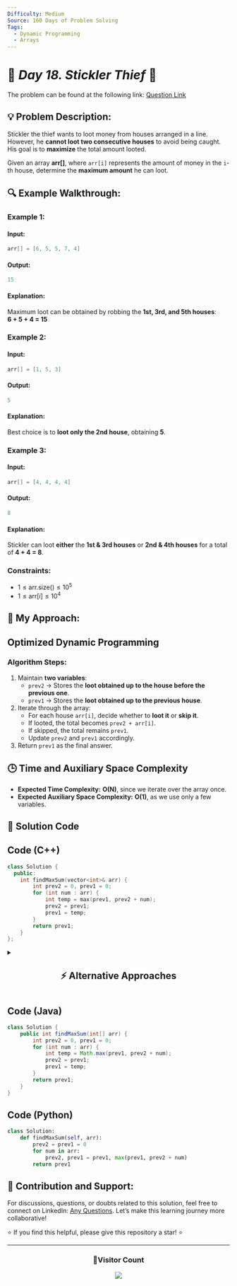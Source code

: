 ```yaml
---
Difficulty: Medium
Source: 160 Days of Problem Solving
Tags:
  - Dynamic Programming
  - Arrays
---
```


# 🚀 _Day 18. Stickler Thief_ 🧠

The problem can be found at the following link: [Question Link](https://www.geeksforgeeks.org/batch/gfg-160-problems/track/dynamic-programming-gfg-160/problem/stickler-theif-1587115621)

## 💡 **Problem Description:**

Stickler the thief wants to loot money from houses arranged in a line. However, he **cannot loot two consecutive houses** to avoid being caught. His goal is to **maximize** the total amount looted.

Given an array **arr[]**, where `arr[i]` represents the amount of money in the `i`-th house, determine the **maximum amount** he can loot.

## 🔍 **Example Walkthrough:**

### **Example 1:**

#### **Input:**

```cpp
arr[] = [6, 5, 5, 7, 4]
```

#### **Output:**

```cpp
15
```

#### **Explanation:**

Maximum loot can be obtained by robbing the **1st, 3rd, and 5th houses**:  
**6 + 5 + 4 = 15**

### **Example 2:**

#### **Input:**

```cpp
arr[] = [1, 5, 3]
```

#### **Output:**

```cpp
5
```

#### **Explanation:**

Best choice is to **loot only the 2nd house**, obtaining **5**.

### **Example 3:**

#### **Input:**

```cpp
arr[] = [4, 4, 4, 4]
```

#### **Output:**

```cpp
8
```

#### **Explanation:**

Stickler can loot **either** the **1st & 3rd houses** or **2nd & 4th houses** for a total of **4 + 4 = 8**.

### **Constraints:**

- $1 \leq \text{arr.size()} \leq 10^5$
- $1 \leq \text{arr}[i] \leq 10^4$

## 🎯 **My Approach:**

## **Optimized Dynamic Programming**

### **Algorithm Steps:**

1. Maintain **two variables**:
   - `prev2` → Stores the **loot obtained up to the house before the previous one**.
   - `prev1` → Stores the **loot obtained up to the previous house**.
2. Iterate through the array:
   - For each house `arr[i]`, decide whether to **loot it** or **skip it**.
   - If looted, the total becomes `prev2 + arr[i]`.
   - If skipped, the total remains `prev1`.
   - Update `prev2` and `prev1` accordingly.
3. Return `prev1` as the final answer.

## 🕒 **Time and Auxiliary Space Complexity**

- **Expected Time Complexity:** **O(N)**, since we iterate over the array once.
- **Expected Auxiliary Space Complexity:** **O(1)**, as we use only a few variables.

## 📝 **Solution Code**

## **Code (C++)**

```cpp
class Solution {
  public:
    int findMaxSum(vector<int>& arr) {
        int prev2 = 0, prev1 = 0;
        for (int num : arr) {
            int temp = max(prev1, prev2 + num);
            prev2 = prev1;
            prev1 = temp;
        }
        return prev1;
    }
};
```

<details>
  <summary><h2 align="center">⚡ Alternative Approaches</h2></summary>

## **2️⃣ Dynamic Programming - O(N) Time, O(N) Space (DP Array)**

### **Algorithm Steps:**

1. **Use a DP array `dp[i]`**, where `dp[i]` represents the **maximum sum possible** considering elements up to index `i`.
2. **Base Cases**:
   - `dp[0] = arr[0]` → The only available option is to loot the first house.
   - `dp[1] = max(arr[0], arr[1])` → Choose the maximum of the first two houses.
3. **Recurrence Relation:**
   ```cpp
   dp[i] = max(dp[i-1], arr[i] + dp[i-2])
   ```
   - Either **exclude** `arr[i]` (use `dp[i-1]`).
   - Or **include** `arr[i]` (use `arr[i] + dp[i-2]`).

```cpp
class Solution {
  public:
    int findMaxSum(vector<int>& arr) {
        int n = arr.size();
        if (n == 0) return 0;
        if (n == 1) return arr[0];

        vector<int> dp(n, 0);
        dp[0] = arr[0];
        dp[1] = max(arr[0], arr[1]);

        for (int i = 2; i < n; i++) {
            dp[i] = max(dp[i-1], arr[i] + dp[i-2]);
        }
        return dp[n-1];
    }
};
```

## **3️⃣ Recursive + Memoization (O(N) Time, O(N) Space)**

### **Algorithm Steps:**

1. Define a **recursive function** `maxSum(index)` where `index` is the current house.
2. **Base Case:**
   - If `index < 0`, return `0` (out of bounds).
   - If `index == 0`, return `arr[0]`.
3. **Recurrence Relation:**
   ```cpp
   maxSum(index) = max(maxSum(index - 1), arr[index] + maxSum(index - 2))
   ```
   - Either **skip** the house (`maxSum(index - 1)`).
   - Or **loot** it (`arr[index] + maxSum(index - 2)`).
4. **Use memoization** to store results.

```cpp
class Solution {
  public:
    vector<int> dp;
    int solve(vector<int>& arr, int index) {
        if (index < 0) return 0;
        if (dp[index] != -1) return dp[index];
        return dp[index] = max(solve(arr, index - 1), arr[index] + solve(arr, index - 2));
    }

    int findMaxSum(vector<int>& arr) {
        dp.assign(arr.size(), -1);
        return solve(arr, arr.size() - 1);
    }
};
```

## **Comparison of Approaches**

| **Approach**                  | ⏱️ **Time Complexity** | 🗂️ **Space Complexity** | ✅ **Pros**       | ⚠️ **Cons**          |
| ----------------------------- | ---------------------- | ----------------------- | ----------------- | -------------------- |
| **Optimized DP (O(1) Space)** | 🟢 **O(N)**            | 🟢 **O(1)**             | Most efficient    | None                 |
| **DP Array (O(N) Space)**     | 🟢 **O(N)**            | 🟡 **O(N)**             | Easy to implement | Uses extra space     |
| **Memoization (Recursion)**   | 🟡 **O(N)**            | 🔴 **O(N)**             | Simple recursion  | Uses recursion stack |

✅ **Best Choice?**

- **For most cases**: Use **Optimized DP (O(1) Space)**.
- **For beginners**: Use **DP Array (O(N) Space)** for clarity.
- **If recursion is required**: Use **Memoization**.

</details>

## **Code (Java)**

```java
class Solution {
    public int findMaxSum(int[] arr) {
        int prev2 = 0, prev1 = 0;
        for (int num : arr) {
            int temp = Math.max(prev1, prev2 + num);
            prev2 = prev1;
            prev1 = temp;
        }
        return prev1;
    }
}
```

## **Code (Python)**

```python
class Solution:
    def findMaxSum(self, arr):
        prev2 = prev1 = 0
        for num in arr:
            prev2, prev1 = prev1, max(prev1, prev2 + num)
        return prev1
```

## 🎯 **Contribution and Support:**

For discussions, questions, or doubts related to this solution, feel free to connect on LinkedIn: [Any Questions](https://www.linkedin.com/in/patel-hetkumar-sandipbhai-8b110525a/). Let’s make this learning journey more collaborative!

⭐ If you find this helpful, please give this repository a star! ⭐

---

<div align="center">
  <h3><b>📍Visitor Count</b></h3>
</div>

<p align="center">
  <img src="https://visitor-badge.laobi.icu/badge?page_id=Hunterdii.GeeksforGeeks-POTD" />
</p>
